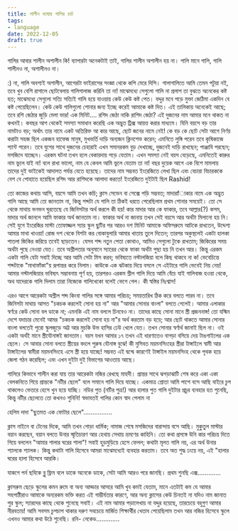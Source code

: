 ```yaml
---
title: শালীন ভাষায় গালির চর্চা
tags: 
- language
date: 2022-12-05
draft: true
---
```

গালির আবার শালীন অশালীন কি! ব্যাপারটা অনেকটাই তাই, গালির শালীন অশালীন হয় না। গালি মানে গালি, গালি শালীনও না, অশালীনও না।
    
:) না, গালি অবশ্যই অশালীন, আগেরটা ভাইরাসের সংজ্ঞা থেকে কপি মেরে দিসি। গালাগালিতে আমি তেমন পটুয়া নই, তবে খুব বেশি রাগালে ছোটবেলায় গালিগালাজ করিনি তা না! মাঝেমধ্যে সেগুলো গালি না প্রলাপ তা বুঝতে অনেকের কষ্ট হত; মাঝেমধ্যে সেগুলো সত্যি সত্যিই গালি হয়ে যাওয়ায় কেউ কেউ কষ্ট পেত। যদ্দুর মনে পড়ে মুক্তা জেঠিমা একদিন বে কষ্ট পেয়েছিলেন। কেউ কেউ গালিগুলো শোনার জন্য ইচ্ছে করেই আমাকে কষ্ট দিত। এই তালিকায় অনেকেই আছে; তবে রশি জেঠার জুড়ি মেলা ভার! এক মিনিট.... রশিদ জেঠা নাকি রাশিদ জেঠা? এই দুজনের নাম আমার মনে থাকত না কখনই। কবছর আগ থেকেই সমস্যা সমাধান করেছি এক অদ্ভুত ট্রিক্স আয়ত্ত করার মাধ্যমে। যিনি বয়সে বড় তার নামটাও বড়; অর্থাৎ তার নামে একট অতিরিক্ত আ কার আছে, ছোট জনের নামে নেই! কে বড় কে ছোট সেটা আগে নির্ণয় করাটা সহজ ছিল একজন হাফেজ মানুষ, মুখভর্তি দাড়ি অন্যজন ক্লিনশেভ করেন; এমনিতে লুঙ্গি পরেন তবে কৃষিকাজে প্যান্ট পরেন। তবে যুগের সাথে দুজনের চেহারাই এখন সমানরকম বুড় দেখাচ্ছে, দুজনেই দাড়ি রাখছেন; পাঞ্জাবি পরছেন; মসজিদে যাচ্ছেন। এরকম ঘটনা তখন হলে বেকায়দায় পড়ে যেতাম। এখন সমস্যা নেই বয়স বেড়েছে, এমনিতেই কারুর নাম ভুলে যাই না! বলে রাখা ভালো, নাম যে কেবল আমি ভুলে যেতাম তা না! বছর দুয়েক আগে এক বিশে মামলায় তাদের দুই ভাইকেই আদালত পর্যন্ত যেতে হয়েছে। তাদের নাম সম্ভবত ইংরেজিতে লেখা ছিল এবং বেচারা বিচারককে বেশ বে পোহাতে হয়েছিল রশিদ আর রাশিদকে আলাদা করতে! ইংরেজিতে দুইটাই ছিল Rashid!

তো কাজের কথায় আসি, বয়সে আমি তখন কচি; ক্লাস সেভেন বা সেক্সে পড়ি সম্ভবত; মাদারfাকার নামে এক অদ্ভুত গালি আছে আমি তো জানতাম না, কিন্তু শব্দটা যে গালি তা ঠিকই ধরতে পেরেছিলাম প্রথম শোনার সময়েই। তো সে থেকে মাথায় ভনভন ঘুরতেছে যে জিনিসটার অর্থ করলে কী হয়! কার মাদার আর কে ফাকার, তবে আল্লার(?) কসম, মাদার অর্থ জানলে আমি ফাকার অর্থ জানতাম না। ফাকার অর্থ না জানায় তখন সেই বয়সে আর অর্থটা মিলানো হয় নি। সেই যুগে ইংরেজির মাস্টা তোফাজ্জল স্যার স্কুল ছুটির পর আরও দশ মিনিট আমাকে অফিসরুমে আটকে রাখতেন, উদ্দেশ্য আমার মাথা খাওয়া! রোজ দশ থেকে বিশটা কর বোকাবুলারি আমার খাতায় তুলে দিতেন; তারপর অকুস্থলেই একটা হালকা পাতলা জিকির করিয়ে তবেই ছাড়তেন। যেসব শব্দ নতুন পেতা কোথাও, আমিও সেগুলো টুকে রাখতাম; জিকিরের সময় অর্থটা পুছে নেওয়া যেত। তবে অশ্লীলতার অনুমানে স্যারের থেকে ফাকা অর্থটা পুছা হয় নি তখন আর। কিন্তু এরকম একটা গালি যেটা সবাই দিচ্ছে আর আমি সেটা মিস করব; ভবিষ্যতে নস্টালজিয়া বলে কিছ থাকবে না ক! ভেবেচিন্তে শব্দটাকে "মাথাফাঁকা"য় রূপান্তর করে নিলাম। কাউকে এক ঝটকায় দিয়ে বসলে সে এইটারে গালি ভেবেই নিয় নেয়! আমার নস্টালজিয়ার ভবিষ্যৎ সম্ভাবনায় পূর্ণ হয়, তারপরও এরকম শ্লীল গালি দিয়ে আমি বেঁচে যাই গালিবাজ হওয়া থেকে, অথ যাদেরকে গালি দিলাম তারা নিজেকে গালিখেকো বলেই ভেগে গেল। কী স্বস্তির নিঃশ্বাস!

এরও আগে আরেকটা অশ্লীল শব্দ কিংবা গালির সঙ্গে আমার পরিচয়; সময়তারিখ ঠিক করে বলতে পারব না। তবে জিনিসটা মাথায় আসত "চকচক করলেই সোনা হয় না" আর "আমার সোনার বাংলা" বলতে গেলেই। আমার এলাকার স্বর্ণরে কেউ সোনা বল ডাকে না; এমনকি এই নাম বললে চিনবেও না। তাদের কাছে সোনা মানে স্ত্রী প্রজননাঙ্গ! তো যস্মিন দেশে যদাচার মেনেই আমর "চকচক করলেই সোনা হয় না"র অর্থ করতাম বড় হয়ে; আর ছোট থাকতে আমার সোনার বাংলা বলতেই পুরো স্কুলজুড়ে অট্ট আর মুচকি উভ হাসির ঢেউ খেলে যেত। তখন সোনার স্বর্ণার্থ জানাই ছিল না। ওই একটা অর্থই মানে স্ত্রীযৌনাঙ্গই জানতাম। বয়স যখন আমার ১৭ তখন এই ধারণাতেও বাগড়া বসিয়ে দেয় টাঙগাইলের এক ছেলে। সে আবার সোনা বলতে স্ত্রীয়ের বদলে পুরুষ যৌনাঙ্গ বুঝে! কী মুসিবত ময়মনসিংহের স্ত্রীরা টাঙ্গাইলে স্বামী আর টাঙ্গাইলের স্বামীরা ময়মনসিংহে এসে স্ত্রী হয়ে যাচ্ছে! সম্ভবত এই দ্বন্দ্বে কারণেই টাঙ্গাইল ময়মনসিংহ থেকে পৃথক হয়ে জেলা গঠন করেছিল; এবং এখন দুইটা দুই বিভাগের আওতায় আছে।

গালিরে কিভাবে শালীন করা যায় তার আরেকটা নজির রেখছে মাহদী। প্রান্তর সাথে ঝগড়াঝাটি শেষ করে একা একা বেলকনিতে গিয়ে প্রান্তকে "নটীর ছেলে" বলে সমানে গালি দিয়ে যাচ্ছে। একমাত্র শ্রোতা আমি পাশে বসে আছি বাইরে চুপ থাকলেও ভেতরে হেসে খুন হয়ে যাচ্ছি। নডির পুত (নটির পুত্র!) আর হালার পুত গালি দুইটার প্রচুর ব্যবহার হত শুনেছি, কিন্তু নটীর ছেলেতে তো কখনও শুনিনি! স্বভাবতই গালির কোন স্বাদ পেলাম না

হেলিম দাদা "ছুতমত এক ফোটার ছেলে"................

ক্লাস নাইনে বা টেনের দিকে, আমি তখন গোড়া ধার্মিক; নামাজ শেষে মসজিদের বারান্দায় বসে আছি। মুকু্তুল মাস্টার বয়ান করছেন, বয়ান বলতে উনার স্মৃতিচারণ আর হেথায় সেথায় ভ্রমণের কাহিনি। তো কথা প্রসঙ্গে উনি কার পরিচয় দিতে গিয়ে বললেন "আমার শালার ঘরের শালা"! সবাই হুড়মুড়িয়ে হেসে ফেলল; কথাটা মূলত গালি নয়, এর অর্থ উনার শ্যালকে শ্যালক। কিন্তু কথাটা গালি হিসেবে আমরা মাঝেমধ্যেই ব্যবহার করতাম। তবে অত শুদ্ধ ঢংয়ে নয়, এই "হালার ঘরের হালা হিসেবে আরকি।

যাকগে পর্ন ছবিকে ব্লু ফ্লিম বলে ডাকে অনেকে ডাকে, সেটা আমি আরও পরে জানছি। প্রথম শুনছি এক্স.............

ক্লাসরুম ছেড়ে স্কুলের কমন রুমে বা অন্য আড্ডার আসরে আমি খুব কমই যেতাম, মানে এতটাই কম যে আমার সহপাঠীরাও আমাকে অন্যরকম ভক্তি করত এই গাম্ভীর্যতার কারণে, আর অন্য ক্লাসের কেউ চিনতই না যদিও নাম জানাত পুর স্কুল; স্যারদের কাছে থেকে শুনেছে সবাই। এই নাম আমার পড়ালেখায় না যদ্দুর হয়েছে, তারচেয়ে বহুগুণ আমার নীরবতায়! আমি সবসম চুপচাপ থাকার দরুণ সবচেয়ে মার্জিত শিক্ষার্থীর খেতাব পেয়েছিলাম তখন আর নজির হিসেবে স্কুলে এখনও আমার কথা উঠে শুনেছি।
রনি- নেকেড.............